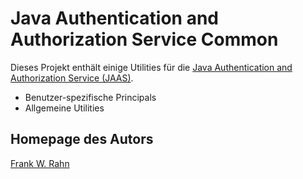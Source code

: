 # Java Authentication and Authorization Service Common
Dieses Projekt enthält einige Utilities für die [Java Authentication and Authorization Service (JAAS)](http://docs.oracle.com/javase/7/docs/technotes/guides/security/jaas/JAASRefGuide.html).

* Benutzer-spezifische Principals
* Allgemeine Utilities

## Homepage des Autors
[Frank W. Rahn](https://www.frank-rahn.de)